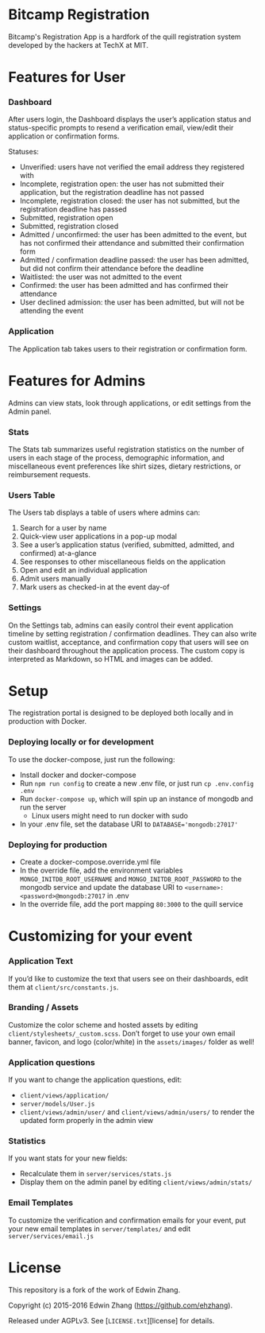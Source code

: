 # Bitcamp Registration
Bitcamp's Registration App is a hardfork of the quill registration system developed by the hackers at TechX at MIT.

# Features for User
### Dashboard
After users login, the Dashboard displays the user’s application status and status-specific prompts to resend a verification email, view/edit their application or confirmation forms.

Statuses:
- Unverified: users have not verified the email address they registered with
- Incomplete, registration open: the user has not submitted their application, but the registration deadline has not passed
- Incomplete, registration closed: the user has not submitted, but the registration deadline has passed
- Submitted, registration open
- Submitted, registration closed
- Admitted / unconfirmed: the user has been admitted to the event, but has not confirmed their attendance and submitted their confirmation form
- Admitted / confirmation deadline passed: the user has been admitted, but did not confirm their attendance before the deadline
- Waitlisted: the user was not admitted to the event
- Confirmed: the user has been admitted and has confirmed their attendance
- User declined admission: the user has been admitted, but will not be attending the event

### Application
The Application tab takes users to their registration or confirmation form. 

# Features for Admins
Admins can view stats, look through applications, or edit settings from the Admin panel.

### Stats
The Stats tab summarizes useful registration statistics on the number of users in each stage of the process, demographic information, and miscellaneous event preferences like shirt sizes, dietary restrictions, or reimbursement requests.

### Users Table
The Users tab displays a table of users where admins can:
1. Search for a user by name
2. Quick-view user applications in a pop-up modal
3. See a user’s application status (verified, submitted, admitted, and confirmed) at-a-glance
4. See responses to other miscellaneous fields on the application
5. Open and edit an individual application
6. Admit users manually
7.  Mark users as checked-in at the event day-of

### Settings 
On the Settings tab, admins can easily control their event application timeline by setting registration / confirmation deadlines. They can also write custom waitlist, acceptance, and confirmation copy that users will see on their dashboard throughout the application process. The custom copy is interpreted as Markdown, so HTML and images can be added.

# Setup
The registration portal is designed to be deployed both locally and in production with Docker.

### Deploying locally or for development
To use the docker-compose, just run the following:
* Install docker and docker-compose
* Run `npm run config` to create a new .env file, or just run `cp .env.config .env`
* Run `docker-compose up`, which will spin up an instance of mongodb and run the server
    - Linux users might need to run docker with sudo
* In your .env file, set the database URI to `DATABASE='mongodb:27017'`

### Deploying for production
* Create a docker-compose.override.yml file
* In the override file, add the environment variables `MONGO_INITDB_ROOT_USERNAME` and `MONGO_INITDB_ROOT_PASSWORD`
  to the mongodb service and update the database URI to `<username>:<password>@mongodb:27017` in .env
* In the override file, add the port mapping `80:3000` to the quill service

# Customizing for your event
### Application Text
If you’d like to customize the text that users see on their dashboards, edit them at `client/src/constants.js`.

### Branding / Assets
Customize the color scheme and hosted assets by editing `client/stylesheets/_custom.scss`. Don’t forget to use your own email banner, favicon, and logo (color/white) in the `assets/images/` folder as well! 

### Application questions
If you want to change the application questions, edit:
- `client/views/application/`
- `server/models/User.js`
- `client/views/admin/user/` and `client/views/admin/users/` to render the updated form properly in the admin view

### Statistics
If you want stats for your new fields:
- Recalculate them in `server/services/stats.js`
- Display them on the admin panel by editing `client/views/admin/stats/` 

### Email Templates
To customize the verification and confirmation emails for your event, put your new email templates in `server/templates/` and edit `server/services/email.js`

# License
This repository is a fork of the work of Edwin Zhang.

Copyright (c) 2015-2016 Edwin Zhang (https://github.com/ehzhang). 

Released under AGPLv3. See [`LICENSE.txt`][license] for details.